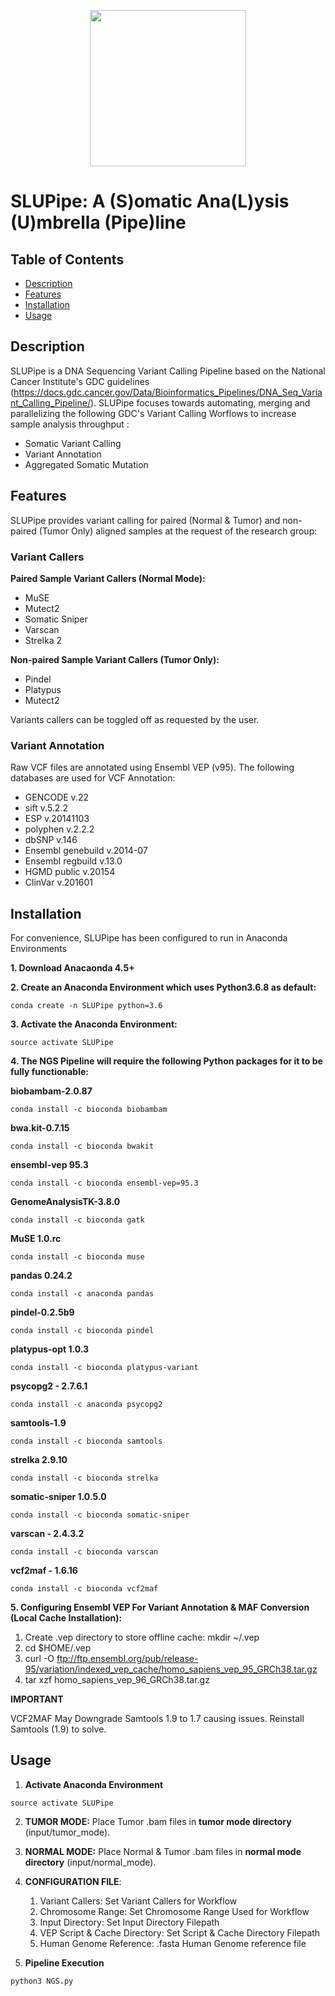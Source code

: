 <p align="center">
<img src=https://github.com/BioHPC/SLUPipe/blob/master/src/misc/slupipe.png width="250" height="250"/>
</p>

# SLUPipe: A (S)omatic Ana(L)ysis (U)mbrella (Pipe)line 

## Table of Contents
 + [Description](#description)
 + [Features](#features)
 + [Installation](#installation)
 + [Usage](#usage)
 
## Description

SLUPipe is a DNA Sequencing Variant Calling Pipeline based on the National Cancer Institute's GDC guidelines (https://docs.gdc.cancer.gov/Data/Bioinformatics_Pipelines/DNA_Seq_Variant_Calling_Pipeline/). SLUPipe focuses towards automating, merging and parallelizing the following GDC's Variant Calling Worflows to increase sample analysis throughput :

- Somatic Variant Calling
- Variant Annotation
- Aggregated Somatic Mutation


## Features

SLUPipe provides variant calling for paired (Normal & Tumor) and non-paired (Tumor Only) aligned samples at the request of the research group:

### Variant Callers

**Paired Sample Variant Callers (Normal Mode):**
- MuSE 
- Mutect2
- Somatic Sniper
- Varscan 
- Strelka 2

**Non-paired Sample Variant Callers (Tumor Only):**
- Pindel
- Platypus
- Mutect2

Variants callers can be toggled off as requested by the user. 

### Variant Annotation

Raw VCF files are annotated using Ensembl VEP (v95). The following databases are used for VCF Annotation:

- GENCODE v.22
- sift v.5.2.2
- ESP v.20141103
- polyphen v.2.2.2
- dbSNP v.146
- Ensembl genebuild v.2014-07
- Ensembl regbuild v.13.0
- HGMD public v.20154
- ClinVar v.201601

## Installation

For convenience, SLUPipe has been configured to run in Anaconda Environments

**1. Download Anacaonda 4.5+**

**2. Create an Anaconda Environment which uses Python3.6.8 as default:**
```console
conda create -n SLUPipe python=3.6
```
**3. Activate the Anaconda Environment:**
```console
source activate SLUPipe
```
**4. The NGS Pipeline will require the following Python packages for it to be fully functionable:**

**biobambam-2.0.87**
```console
conda install -c bioconda biobambam 
```
**bwa.kit-0.7.15**
```console
conda install -c bioconda bwakit 
```
**ensembl-vep 95.3**
``` console
conda install -c bioconda ensembl-vep=95.3 
```
**GenomeAnalysisTK-3.8.0**
``` console
conda install -c bioconda gatk
```
**MuSE 1.0.rc**
``` console
conda install -c bioconda muse 
```
**pandas 0.24.2**
``` console
conda install -c anaconda pandas 
```
**pindel-0.2.5b9**
``` console
conda install -c bioconda pindel 
```
**platypus-opt 1.0.3**
``` console
conda install -c bioconda platypus-variant 
```
**psycopg2 - 2.7.6.1**
``` console
conda install -c anaconda psycopg2 
```
**samtools-1.9**
``` console 
conda install -c bioconda samtools
```
**strelka 2.9.10**
``` console
conda install -c bioconda strelka 
```
**somatic-sniper 1.0.5.0**
``` console
conda install -c bioconda somatic-sniper 
```
**varscan - 2.4.3.2**
``` console
conda install -c bioconda varscan 
```
**vcf2maf - 1.6.16**
``` console
conda install -c bioconda vcf2maf
```

**5. Configuring Ensembl VEP For Variant Annotation & MAF Conversion (Local Cache Installation):**
   1. Create .vep directory to store offline cache: mkdir ~/.vep
   2. cd $HOME/.vep
   3. curl -O ftp://ftp.ensembl.org/pub/release-95/variation/indexed_vep_cache/homo_sapiens_vep_95_GRCh38.tar.gz
   4. tar xzf homo_sapiens_vep_96_GRCh38.tar.gz


**IMPORTANT**

 VCF2MAF May Downgrade Samtools 1.9 to 1.7  causing issues. Reinstall Samtools (1.9) to solve. 


## Usage

1. **Activate Anaconda Environment**
``` console
source activate SLUPipe
```
2. **TUMOR MODE:** Place Tumor .bam files in **tumor mode directory** (input/tumor_mode).
3. **NORMAL MODE:** Place Normal & Tumor .bam files in **normal mode directory** (input/normal_mode).
4. **CONFIGURATION FILE**:
    1. Variant Callers: Set Variant Callers for Workflow
    2. Chromosome Range: Set Chromosome Range Used for Workflow
    3. Input Directory: Set Input Directory Filepath
    4. VEP Script & Cache Directory: Set Script & Cache Directory Filepath
    5. Human Genome Reference: .fasta Human Genome reference file 
  
5. **Pipeline Execution**
    
```console
python3 NGS.py
```




